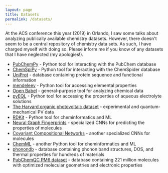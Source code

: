 ```yaml
---
layout: page
title: Datasets
permalink: /datasets/
---
```


At the ACS conference this year (2019) in Orlando, I saw some talks about analyzing publically available chemistry datasets. However, there doesn't seem to be a central repository of chemistry data sets. As such, I have charged myself with doing so. Please inform me if you know of any datasets that I have neglected (my apologies!).

* [PubChemPy](https://pubchempy.readthedocs.io/en/latest/) - Python tool for interacting with the PubChem database
* [ChemSpiPy](https://chemspipy.readthedocs.io/en/stable/) - Python tool for interacting with the ChemSpider database
* [UniProt](https://www.uniprot.org/) - database containing protein sequence and functional information
* [mendeleev](https://pypi.org/project/mendeleev/) - Python tool for accessing elemental properties
* [Open Babel](http://openbabel.org/wiki/Main_Page) - general-purpose tool for analyzing chemical data
* [pyEQL](https://github.com/rkingsbury/pyEQL) - Python tool for accessing the properties of aqueous electrolyte solutions
* [The Harvard organic photovoltaic dataset](https://www.nature.com/articles/sdata201686) - experimental and quantum-mechanical PV data
* [RDKit](https://www.rdkit.org/) - Python tool for cheminformatics and ML
* [Neural Graph Fingerprints](https://github.com/HIPS/neural-fingerprint) - specialized CNNs for predicting the properties of molecules
* [Covariant Compositional Networks](https://arxiv.org/abs/1801.02144) - another specialized CNNs for molecules
* [ChemML](https://hachmannlab.github.io/chemml/) - another Python tool for cheminformatics and ML
* [phonondb](http://phonondb.mtl.kyoto-u.ac.jp/) - database containing phonon band structures, DOS, and thermal properties for hundreds of materials
* [PubChemQC PM6 dataset](http://pubchemqc.riken.jp/pm6_dataset.html) - database containing 221 million molecules with optimized molecular geometries and electronic properties
